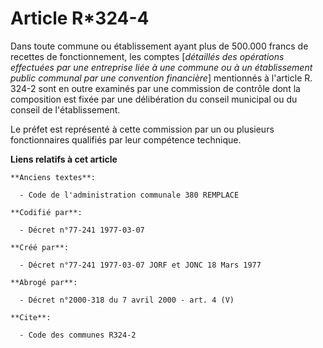 # Article R*324-4

Dans toute commune ou établissement ayant plus de 500.000 francs de recettes de fonctionnement, les comptes [*détaillés des
opérations effectuées par une entreprise liée à une commune ou à un établissement public communal par une convention
financière*] mentionnés à l'article R. 324-2 sont en outre examinés par une commission de contrôle dont la composition est
fixée par une délibération du conseil municipal ou du conseil de l'établissement.

Le préfet est représenté à cette commission par un ou plusieurs fonctionnaires qualifiés par leur compétence technique.

**Liens relatifs à cet article**

	**Anciens textes**:

	  - Code de l'administration communale 380 REMPLACE

	**Codifié par**:

	  - Décret n°77-241 1977-03-07

	**Créé par**:

	  - Décret n°77-241 1977-03-07 JORF et JONC 18 Mars 1977

	**Abrogé par**:

	  - Décret n°2000-318 du 7 avril 2000 - art. 4 (V)

	**Cite**:

	  - Code des communes R324-2
